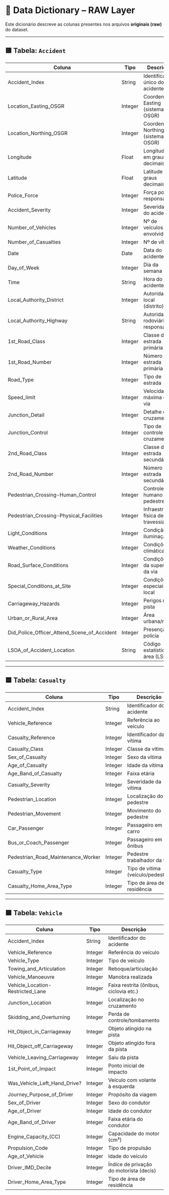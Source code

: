 # 📑 Data Dictionary – RAW Layer

Este dicionário descreve as colunas presentes nos arquivos **originais (raw)** do dataset.  


---

## 🟥 Tabela: `Accident`

| Coluna | Tipo | Descrição | Valores/Códigos |
|--------|------|------------|-----------------|
| Accident_Index | String | Identificador único do acidente | Código alfanumérico |
| Location_Easting_OSGR | Integer | Coordenada Easting (sistema OSGR) | Numérico |
| Location_Northing_OSGR | Integer | Coordenada Northing (sistema OSGR) | Numérico |
| Longitude | Float | Longitude em graus decimais | - |
| Latitude | Float | Latitude em graus decimais | - |
| Police_Force | Integer | Força policial responsável | [Lista](dd_codes.md#police-force) |
| Accident_Severity | Integer | Severidade do acidente | [Lista](dd_codes.md#accident-severity) |
| Number_of_Vehicles | Integer | Nº de veículos envolvidos | Inteiro |
| Number_of_Casualties | Integer | Nº de vítimas | Inteiro |
| Date | Date | Data do acidente | dd/mm/yyyy |
| Day_of_Week | Integer | Dia da semana | [Lista](dd_codes.md#day-of-week) |
| Time | String | Hora do acidente | hh:mm |
| Local_Authority_District | Integer | Autoridade local (distrito) | [Lista](dd_codes.md#local-authority-district) |
| Local_Authority_Highway | String | Autoridade rodoviária responsável | [Lista](dd_codes.md#local-authority-highway) |
| 1st_Road_Class | Integer | Classe da estrada primária | [Lista](dd_codes.md#road-class) |
| 1st_Road_Number | Integer | Número da estrada primária | Numérico |
| Road_Type | Integer | Tipo de estrada | [Lista](dd_codes.md#road-type) |
| Speed_limit | Integer | Velocidade máxima da via | Inteiro (mph) |
| Junction_Detail | Integer | Detalhe do cruzamento | [Lista](dd_codes.md#junction-detail) |
| Junction_Control | Integer | Tipo de controle no cruzamento | [Lista](dd_codes.md#junction-control) |
| 2nd_Road_Class | Integer | Classe da estrada secundária | [Lista](dd_codes.md#road-class) |
| 2nd_Road_Number | Integer | Número da estrada secundária | Numérico |
| Pedestrian_Crossing-Human_Control | Integer | Controle humano de pedestres | [Lista](dd_codes.md#ped-cross-human) |
| Pedestrian_Crossing-Physical_Facilities | Integer | Infraestrutura física de travessia | [Lista](dd_codes.md#ped-cross-physical) |
| Light_Conditions | Integer | Condição de iluminação | [Lista](dd_codes.md#light-conditions) |
| Weather_Conditions | Integer | Condições climáticas | [Lista](dd_codes.md#weather-conditions) |
| Road_Surface_Conditions | Integer | Condições da superfície da via | [Lista](dd_codes.md#road-surface-conditions) |
| Special_Conditions_at_Site | Integer | Condições especiais no local | [Lista](dd_codes.md#special-conditions-at-site) |
| Carriageway_Hazards | Integer | Perigos na pista | [Lista](dd_codes.md#carriageway-hazards) |
| Urban_or_Rural_Area | Integer | Área urbana/rural | [Lista](dd_codes.md#urban-rural) |
| Did_Police_Officer_Attend_Scene_of_Accident | Integer | Presença da polícia | [Lista](dd_codes.md#police-officer-attend) |
| LSOA_of_Accident_Location | String | Código estatístico da área (LSOA) | Texto |

---

## 🟦 Tabela: `Casualty`

| Coluna | Tipo | Descrição | Valores/Códigos |
|--------|------|------------|-----------------|
| Accident_Index | String | Identificador do acidente | Chave estrangeira |
| Vehicle_Reference | Integer | Referência ao veículo | Inteiro |
| Casualty_Reference | Integer | Identificador da vítima | Inteiro |
| Casualty_Class | Integer | Classe da vítima | [Lista](dd_codes.md#casualty-class) |
| Sex_of_Casualty | Integer | Sexo da vítima | [Lista](dd_codes.md#sex-of-casualty) |
| Age_of_Casualty | Integer | Idade da vítima | Anos |
| Age_Band_of_Casualty | Integer | Faixa etária | [Lista](dd_codes.md#age-band-of-casualty) |
| Casualty_Severity | Integer | Severidade da vítima | [Lista](dd_codes.md#casualty-severity) |
| Pedestrian_Location | Integer | Localização do pedestre | [Lista](dd_codes.md#ped-location) |
| Pedestrian_Movement | Integer | Movimento do pedestre | [Lista](dd_codes.md#ped-movement) |
| Car_Passenger | Integer | Passageiro em carro | [Lista](dd_codes.md#car-passenger) |
| Bus_or_Coach_Passenger | Integer | Passageiro em ônibus | [Lista](dd_codes.md#bus-or-coach-passenger) |
| Pedestrian_Road_Maintenance_Worker | Integer | Pedestre trabalhador da via | Binário |
| Casualty_Type | Integer | Tipo de vítima (veículo/pedestre) | [Lista](dd_codes.md#casualty-type) |
| Casualty_Home_Area_Type | Integer | Tipo de área de residência | [Lista](dd_codes.md#casualty-home-area-type) |

---

## 🟩 Tabela: `Vehicle`

| Coluna | Tipo | Descrição | Valores/Códigos |
|--------|------|------------|-----------------|
| Accident_Index | String | Identificador do acidente | Chave estrangeira |
| Vehicle_Reference | Integer | Referência do veículo | Inteiro |
| Vehicle_Type | Integer | Tipo de veículo | [Lista](dd_codes#vehicle-type) |
| Towing_and_Articulation | Integer | Reboque/articulação | [Lista](dd_codes.md#towing-and-articulation) |
| Vehicle_Manoeuvre | Integer | Manobra realizada | [Lista](dd_codes#vehicle-manoeuvre) |
| Vehicle_Location-Restricted_Lane | Integer | Faixa restrita (ônibus, ciclovia etc.) | [Lista](dd_codes.md#vehicle-location) |
| Junction_Location | Integer | Localização no cruzamento | [Lista](dd_codes.md#junction-location) |
| Skidding_and_Overturning | Integer | Perda de controle/tombamento | [Lista](dd_codes.md#skidding-and-overturning) |
| Hit_Object_in_Carriageway | Integer | Objeto atingido na pista | [Lista](dd_codes.md#hit-object-in-carriageway) |
| Hit_Object_off_Carriageway | Integer | Objeto atingido fora da pista | [Lista](dd_codes.md#hit-object-off-carriageway) |
| Vehicle_Leaving_Carriageway | Integer | Saiu da pista | [Lista](dd_codes.md#vehicle-leaving-carriageway) |
| 1st_Point_of_Impact | Integer | Ponto inicial de impacto | [Lista](dd_codes.md#point-of-impact) |
| Was_Vehicle_Left_Hand_Drive? | Integer | Veículo com volante à esquerda | Binário |
| Journey_Purpose_of_Driver | Integer | Propósito da viagem | [Lista](dd_codes.md#journey-purpose) |
| Sex_of_Driver | Integer | Sexo do condutor | [Lista](dd_codes.md#sex-of-driver) |
| Age_of_Driver | Integer | Idade do condutor | Anos |
| Age_Band_of_Driver | Integer | Faixa etária do condutor | [Lista](dd_codes.md#age-band-of-driver) |
| Engine_Capacity_(CC) | Integer | Capacidade do motor (cm³) | Numérico |
| Propulsion_Code | Integer | Tipo de propulsão | [Lista](dd_codes.md#propulsion-code) |
| Age_of_Vehicle | Integer | Idade do veículo | Anos |
| Driver_IMD_Decile | Integer | Índice de privação do motorista (decis) | 1 a 10 |
| Driver_Home_Area_Type | Integer | Tipo de área de residência | [Lista](dd_codes.md#driver-home-area-type) |


